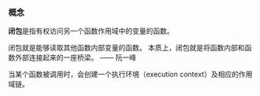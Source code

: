 ### 概念
**闭包**是指有权访问另一个函数作用域中的变量的函数。

闭包就是能够读取其他函数内部变量的函数。
本质上，闭包就是将函数内部和函数外部连接起来的一座桥梁。 —— 阮一峰

当某个函数被调用时，会创建一个执行环境（execution context）及相应的作用域链。
